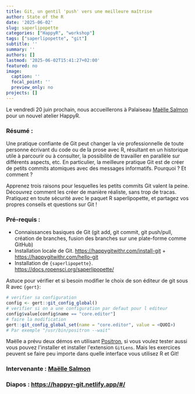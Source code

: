 ```yaml
---
title: Git, un gentil 'push' vers une meilleure maîtrise
author: State of the R
date: '2025-06-02'
slug: saperlipopette
categories: ["HappyR", "workshop"]
tags: ["saperlipopette", "git"]
subtitle: ''
summary: ''
authors: []
lastmod: '2025-06-02T15:41:27+02:00'
featured: no
image:
  caption: ''
  focal_point: ''
  preview_only: no
projects: []
---
```


Le vendredi 20 juin prochain, nous accueillerons à Palaiseau [Maëlle Salmon](https://masalmon.eu/) pour un nouvel atelier HappyR.

### Résumé : 
Une pratique confiante de Git peut changer la vie professionnelle de toute personne écrivant du code ou de la prose avec R, résultant en un historique utile à parcourir ou à consulter, la possibilité de travailler en parallèle sur différents aspects, etc. En particulier, la meilleure pratique Git est de créer de petits commits atomiques avec des messages informatifs. Pourquoi ? Et comment ?

Apprenez trois raisons pour lesquelles les petits commits Git valent la peine. Découvrez comment les créer de manière réaliste, sans trop de tracas. Pratiquez en toute sécurité avec le paquet R saperlipopette, et partagez vos propres conseils et questions sur Git !

### Pré-requis :
- Connaissances basiques de Git (git add, git commit, git push/pull, création de branches, fusion des branches sur une plate-forme comme GitHub)
- Installation locale de Git. <https://happygitwithr.com/install-git> + <https://happygitwithr.com/hello-git>
- Installation de `{saperlipopette}`. <https://docs.ropensci.org/saperlipopette/>

Astuce pour vérifier et si besoin modifier le choix de son éditeur de git sous R avec `{gert}`:

``` r
# verifier sa configuration
config <- gert::git_config_global()
# verifier si on a une configuration par defaut pour l editeur
config$value[config$name == "core.editor"]
# faire la modification
gert::git_config_global_set(name = "core.editor", value = <QUOI>)
# Par exemple "/usr/bin/positron --wait"
```

Maëlle a prévu deux démos en utilisant [Positron](https://positron.posit.co/), si vous voulez tester aussi vous pouvez l'installer et installer l'extension `GitLens`. Mais les exercices peuvent se faire peu importe dans quelle interface vous utilisez R et Git!


### Intervenante : [Maëlle Salmon](https://masalmon.eu/)

### Diapos : <https://happyr-git.netlify.app/#/>


